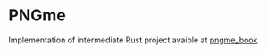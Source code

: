 # PNGme

Implementation of intermediate Rust project avaible at [pngme_book](https://picklenerd.github.io/pngme_book/introduction.html)